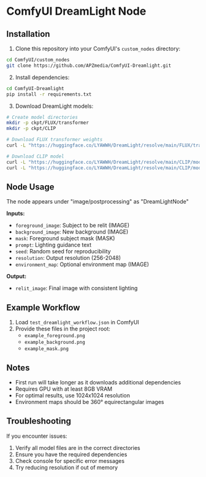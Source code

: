 # ComfyUI DreamLight Node

## Installation
1. Clone this repository into your ComfyUI's `custom_nodes` directory:
```bash
cd ComfyUI/custom_nodes
git clone https://github.com/APZmedia/ComfyUI-Dreamlight.git
```

2. Install dependencies:
```bash
cd ComfyUI-Dreamlight
pip install -r requirements.txt
```

3. Download DreamLight models:
```bash
# Create model directories
mkdir -p ckpt/FLUX/transformer
mkdir -p ckpt/CLIP

# Download FLUX transformer weights
curl -L "https://huggingface.co/LYAWWH/DreamLight/resolve/main/FLUX/transformer/model.pth" -o ckpt/FLUX/transformer/model.pth

# Download CLIP model
curl -L "https://huggingface.co/LYAWWH/DreamLight/resolve/main/CLIP/models/config.json" -o ckpt/CLIP/config.json
curl -L "https://huggingface.co/LYAWWH/DreamLight/resolve/main/CLIP/models/pytorch_model.bin" -o ckpt/CLIP/pytorch_model.bin
```

## Node Usage
The node appears under "image/postprocessing" as "DreamLightNode"

**Inputs:**
- `foreground_image`: Subject to be relit (IMAGE)
- `background_image`: New background (IMAGE)
- `mask`: Foreground subject mask (MASK)
- `prompt`: Lighting guidance text
- `seed`: Random seed for reproducibility
- `resolution`: Output resolution (256-2048)
- `environment_map`: Optional environment map (IMAGE)

**Output:**
- `relit_image`: Final image with consistent lighting

## Example Workflow
1. Load `test_dreamlight_workflow.json` in ComfyUI
2. Provide these files in the project root:
   - `example_foreground.png`
   - `example_background.png`
   - `example_mask.png`

## Notes
- First run will take longer as it downloads additional dependencies
- Requires GPU with at least 8GB VRAM
- For optimal results, use 1024x1024 resolution
- Environment maps should be 360° equirectangular images

## Troubleshooting
If you encounter issues:
1. Verify all model files are in the correct directories
2. Ensure you have the required dependencies
3. Check console for specific error messages
4. Try reducing resolution if out of memory
